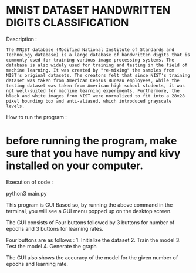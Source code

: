 # MNIST DATASET HANDWRITTEN DIGITS CLASSIFICATION


Description : 

	The MNIST database (Modified National Institute of Standards and Technology database) is a large database of handwritten digits that is commonly used for training various image processing systems. The database is also widely used for training and testing in the field of machine learning. It was created by "re-mixing" the samples from NIST's original datasets. The creators felt that since NIST's training dataset was taken from American Census Bureau employees, while the testing dataset was taken from American high school students, it was not well-suited for machine learning experiments. Furthermore, the black and white images from NIST were normalized to fit into a 28x28 pixel bounding box and anti-aliased, which introduced grayscale levels.
	
How to run the program : 

# before running the program, make sure that you have numpy and kivy installed on your computer.

Execution of code : 

python3 main.py

This program is GUI Based so, by running the above command in the terminal, you will see a GUI menu popped up on the desktop screen.

The GUI consists of Four buttons followed by 3 buttons for number of epochs and 3 buttons for learning rates.

Four buttons are as follows : 
	1. Initialize the dataset
	2. Train the model
	3. Test the model
	4. Generate the graph
	
The GUI also shows the accuracy of the model for the given number of epochs and learning rate.
